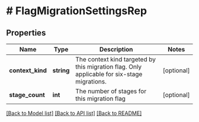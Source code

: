 # # FlagMigrationSettingsRep

## Properties

Name | Type | Description | Notes
------------ | ------------- | ------------- | -------------
**context_kind** | **string** | The context kind targeted by this migration flag. Only applicable for six-stage migrations. | [optional]
**stage_count** | **int** | The number of stages for this migration flag | [optional]

[[Back to Model list]](../../README.md#models) [[Back to API list]](../../README.md#endpoints) [[Back to README]](../../README.md)
